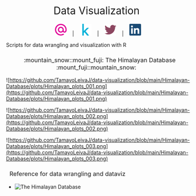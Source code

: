 <h1 style="font-weight:normal" align="center">
&nbsp;Data Visualization &nbsp;
</h1>

<div align="center">

&nbsp;&nbsp;&nbsp; 
<a href="mailto:j.tamayo.leiva@gmail.com"><img height="32" width="32" src="https://github.com/TamayoLeivaJ/TamayoLeivaJ/blob/main/Image/logo/mail-dot-ru.svg" /></a> 
&nbsp;&nbsp;&nbsp;|&nbsp;&nbsp;&nbsp; 
<a href="https://www.kaggle.com/jtamayo"><img height="32" width="32" src="https://github.com/TamayoLeivaJ/TamayoLeivaJ/blob/main/Image/logo/kaggle.svg" /></a>
&nbsp;&nbsp;&nbsp;|&nbsp;&nbsp;&nbsp; 
<a href="https://twitter.com/TamayoLeiva_J"><img height="32" width="32" src="https://github.com/TamayoLeivaJ/TamayoLeivaJ/blob/main/Image/logo/twitter.svg" /></a> 
&nbsp;&nbsp;&nbsp;|&nbsp;&nbsp;&nbsp;
<a href="https://www.linkedin.com/in/javier-ignacio-tamayo-leiva-94613267/"><img height="32" width="32" src="https://github.com/TamayoLeivaJ/TamayoLeivaJ/blob/main/Image/logo/linkedin.svg" /></a>
&nbsp;&nbsp;&nbsp;
</div>

Scripts for data wrangling and visualization with R

<h3 style="font-weight:normal" align="center">
&nbsp; :mountain_snow::mount_fuji: The Himalayan Database :mount_fuji::mountain_snow: &nbsp;
</h3>

![https://github.com/TamayoLeivaJ/data-visualization/blob/main/Himalayan-Database/plots/Himalayan_plots_001.png](https://github.com/TamayoLeivaJ/data-visualization/blob/main/Himalayan-Database/plots/Himalayan_plots_001.png) 

![https://github.com/TamayoLeivaJ/data-visualization/blob/main/Himalayan-Database/plots/Himalayan_plots_002.png](https://github.com/TamayoLeivaJ/data-visualization/blob/main/Himalayan-Database/plots/Himalayan_plots_002.png) 

![https://github.com/TamayoLeivaJ/data-visualization/blob/main/Himalayan-Database/plots/Himalayan_plots_003.png](https://github.com/TamayoLeivaJ/data-visualization/blob/main/Himalayan-Database/plots/Himalayan_plots_003.png)

<h3 style="font-weight:normal" align="left">
&nbsp; Reference for data wrangling and dataviz &nbsp;
</h3>

- ![The Himalayan Database](https://www.himalayandatabase.com)


